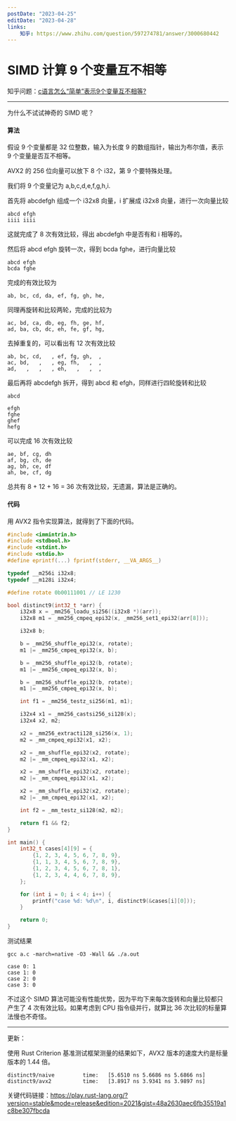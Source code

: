 ```yaml
---
postDate: "2023-04-25"
editDate: "2023-04-28"
links:
    知乎: https://www.zhihu.com/question/597274781/answer/3000680442
---
```


# SIMD 计算 9 个变量互不相等

知乎问题：[c语言怎么“简单”表示9个变量互不相等?](https://www.zhihu.com/question/597274781)

---

为什么不试试神奇的 SIMD 呢？

#### 算法

假设 9 个变量都是 32 位整数，输入为长度 9 的数组指针，输出为布尔值，表示 9 个变量是否互不相等。

AVX2 的 256 位向量可以放下 8 个 i32，第 9 个要特殊处理。

我们将 9 个变量记为 a,b,c,d,e,f,g,h,i.

首先将 abcdefgh 组成一个 i32x8 向量，i 扩展成 i32x8 向量，进行一次向量比较

```
abcd efgh
iiii iiii
```

这就完成了 8 次有效比较，得出 abcdefgh 中是否有和 i 相等的。

然后将 abcd efgh 旋转一次，得到 bcda fghe，进行向量比较

```
abcd efgh
bcda fghe
```

完成的有效比较为

```
ab, bc, cd, da, ef, fg, gh, he,
```

同理再旋转和比较两轮，完成的比较为

```
ac, bd, ca, db, eg, fh, ge, hf,
ad, ba, cb, dc, eh, fe, gf, hg,
```

去掉重复的，可以看出有 12 次有效比较

```
ab, bc, cd,   , ef, fg, gh,  ,
ac, bd,   ,   , eg, fh,   ,  ,
ad,   ,   ,   , eh,   ,   ,  ,
```

最后再将 abcdefgh 拆开，得到 abcd 和 efgh，同样进行四轮旋转和比较

```
abcd

efgh
fghe
ghef
hefg
```

可以完成 16 次有效比较

```
ae, bf, cg, dh
af, bg, ch, de
ag, bh, ce, df
ah, be, cf, dg
```

总共有 8 + 12 + 16 = 36 次有效比较，无遗漏，算法是正确的。

#### 代码

用 AVX2 指令实现算法，就得到了下面的代码。

```c
#include <immintrin.h>
#include <stdbool.h>
#include <stdint.h>
#include <stdio.h>
#define eprintf(...) fprintf(stderr, __VA_ARGS__)

typedef __m256i i32x8;
typedef __m128i i32x4;

#define rotate 0b00111001 // LE 1230

bool distinct9(int32_t *arr) {
    i32x8 x = _mm256_loadu_si256((i32x8 *)(arr));
    i32x8 m1 = _mm256_cmpeq_epi32(x, _mm256_set1_epi32(arr[8]));

    i32x8 b;

    b = _mm256_shuffle_epi32(x, rotate);
    m1 |= _mm256_cmpeq_epi32(x, b);

    b = _mm256_shuffle_epi32(b, rotate);
    m1 |= _mm256_cmpeq_epi32(x, b);

    b = _mm256_shuffle_epi32(b, rotate);
    m1 |= _mm256_cmpeq_epi32(x, b);

    int f1 = _mm256_testz_si256(m1, m1);

    i32x4 x1 = _mm256_castsi256_si128(x);
    i32x4 x2, m2;

    x2 = _mm256_extracti128_si256(x, 1);
    m2 = _mm_cmpeq_epi32(x1, x2);

    x2 = _mm_shuffle_epi32(x2, rotate);
    m2 |= _mm_cmpeq_epi32(x1, x2);

    x2 = _mm_shuffle_epi32(x2, rotate);
    m2 |= _mm_cmpeq_epi32(x1, x2);

    x2 = _mm_shuffle_epi32(x2, rotate);
    m2 |= _mm_cmpeq_epi32(x1, x2);

    int f2 = _mm_testz_si128(m2, m2);

    return f1 && f2;
}

int main() {
    int32_t cases[4][9] = {
        {1, 2, 3, 4, 5, 6, 7, 8, 9},
        {1, 1, 3, 4, 5, 6, 7, 8, 9},
        {1, 2, 3, 4, 5, 6, 7, 8, 1},
        {1, 2, 3, 4, 4, 6, 7, 8, 9},
    };

    for (int i = 0; i < 4; i++) {
        printf("case %d: %d\n", i, distinct9(&cases[i][0]));
    }

    return 0;
}
```

测试结果

```
gcc a.c -march=native -O3 -Wall && ./a.out
```

```
case 0: 1
case 1: 0
case 2: 0
case 3: 0
```

不过这个 SIMD 算法可能没有性能优势，因为平均下来每次旋转和向量比较都只产生了 4 次有效比较。如果考虑到 CPU 指令级并行，就算比 36 次比较的标量算法慢也不奇怪。

---

更新：

使用 Rust Criterion 基准测试框架测量的结果如下，AVX2 版本的速度大约是标量版本的 1.44 倍。

```
distinct9/naive         time:   [5.6510 ns 5.6686 ns 5.6866 ns]
distinct9/avx2          time:   [3.8917 ns 3.9341 ns 3.9897 ns]
```

关键代码链接：<https://play.rust-lang.org/?version=stable&mode=release&edition=2021&gist=48a2630aec6fb35519a1c8be307fbcda>
